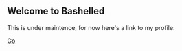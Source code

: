 ## Welcome to Bashelled

This is under maintence, for now here's a link to my profile:

[Go](github.com/bashelled)
